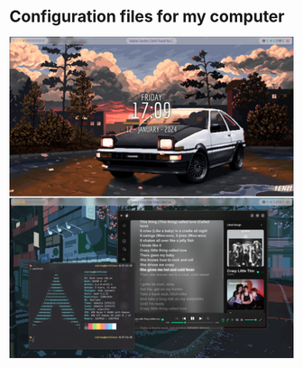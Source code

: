 # Configuration files for my computer
![](screenshots/screenshot_1.png)
![](screenshots/screenshot_2.png)
